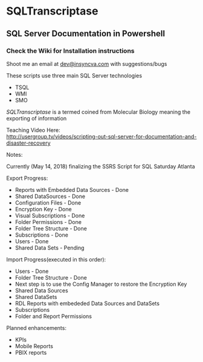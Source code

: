# SQLTranscriptase 
<h2>SQL Server Documentation in Powershell</h2>

<h3>Check the Wiki for Installation instructions</h3

Shoot me an email at dev@insyncva.com with suggestions/bugs

These scripts use three main SQL Server technologies
* TSQL
* WMI
* SMO

<em>SQLTranscriptase</em> is a termed coined from Molecular Biology meaning the exporting of information 

Teaching Video Here:<br>
http://usergroup.tv/videos/scripting-out-sql-server-for-documentation-and-disaster-recovery

Notes:

Currently (May 14, 2018) finalizing the SSRS Script for SQL Saturday Atlanta


Export Progress:
* Reports with Embedded Data Sources - Done
* Shared DataSources - Done
* Configuration Files - Done
* Encryption Key - Done
* Visual Subscriptions - Done
* Folder Permissions - Done
* Folder Tree Structure - Done
* Subscriptions - Done
* Users - Done
* Shared Data Sets - Pending

Import Progress(executed in this order):
* Users - Done
* Folder Tree Structure - Done
* Next step is to use the Config Manager to restore the Encryption Key
* Shared Data Sources
* Shared DataSets
* RDL Reports with embededed Data Sources and DataSets
* Subscriptions
* Folder and Report Permissions

Planned enhancements:
* KPIs
* Mobile Reports
* PBIX reports



